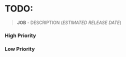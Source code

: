 TODO:
===============

> **JOB** - DESCRIPTION (*ESTIMATED RELEASE DATE*)

### High Priority ###

### Low Priority ###